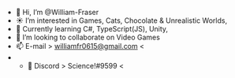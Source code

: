 - 👋 Hi, I’m @William-Fraser
- :sunny:  I’m interested in Games, Cats, Chocolate & Unrealistic Worlds, 
- 🌱 Currently learning C#, TypeScript(JS), Unity, 
- :palms_up_together:  I’m looking to collaborate on Video Games
- 📫 E-mail > williamfr0615@gmail.com <
- - :space_invader: Discord > Science!#9599 <

<!---
William-Fraser/William-Fraser is a ✨ special ✨ repository because its `README.md` (this file) appears on your GitHub profile.
You can click the Preview link to take a look at your changes.
--->
